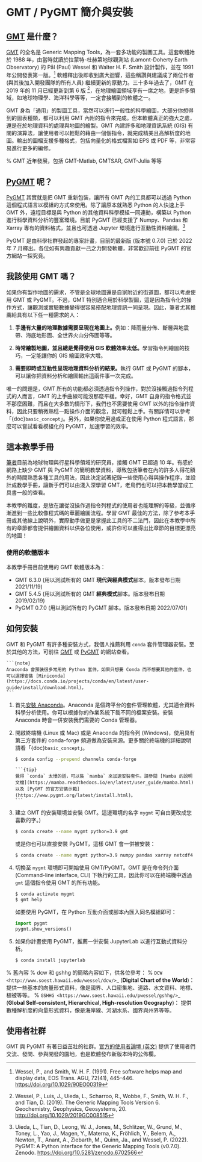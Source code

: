 # GMT / PyGMT 簡介與安裝

## [GMT][GMT-link] 是什麼？

[GMT][GMT-link] 的全名是 Generic Mapping Tools，為一套多功能的製圖工具。這套軟體始於 1988 年，由當時就讀於拉蒙特-杜赫第地球觀測站 (Lamont-Doherty Earth Observatory) 的 Pål (Paul) Wessel 和 Walter H. F. Smith 設計製作，並在 1991 年公開發表第一版。[^1] 軟體釋出後即收到廣大迴響，這些稱讚與建議成了兩位作者 (與其後加入開發團隊的所有人員) 繼續更新的原動力。三十多年過去了，GMT 在 2019 年的 11 月已經更新到第 6 版 [^2]，在地理繪圖領域享有一席之地，更是許多領域，如地球物理學、海洋科學等等，一定會接觸到的軟體之一。

GMT 身為「通用」的製圖工具，當然可以進行一般性的科學繪圖，大部分你想得到的圖表種類，都可以利用 GMT 內附的指令來完成。但本軟體真正的強大之處，還是在於地理資料的處理與地圖的繪製。GMT 內建許多和地理資訊系統 (GIS) 有關的演算法，讓使用者可以輕鬆的藉由一個個指令，就完成精美且高解析度的地圖。輸出的圖檔支援多種格式，包括向量化的格式檔案如 EPS 或 PDF 等，非常容易進行更多的編修。

[GMT-link]: https://www.generic-mapping-tools.org/

% GMT 近年發展，包括 GMT-Matlab, GMTSAR, GMT-Julia 等等

## [PyGMT][PyGMT-link] 呢？

[PyGMT][PyGMT-link] 其實就是把 GMT 重新包裝，讓所有 GMT 內的工具都可以透過 Python 這個程式語言以模組的方式來使用。除了讓原本就熟悉 Python 的人快速上手 GMT 外，遠程目標是與 Python 的其他資料科學模組一同連動，構築以 Python 進行科學資料分析的豐富環境。目前 PyGMT 已經支援了 Numpy、Pandas 和 Xarray 專有的資料格式，並且也可透過 Jupyter 環境進行互動性資料繪圖。[^3]

PyGMT 是由科學社群發起的專案計畫，目前的最新版 (版本號 0.7.0) 已於 2022 年 7 月釋出。各位如有興趣貢獻一己之力開發軟體，非常歡迎前往 PyGMT 的官方網站一探究竟。

[PyGMT-link]: https://www.pygmt.org/

## 我該使用 GMT 嗎？

如果你有製作地圖的需求，不管是全球地圖還是自家附近的街道圖，都可以考慮使用 GMT 或 PyGMT。不過，GMT 特別適合用於科學製圖，這是因為指令化的操作方式，讓觀測或實驗數據變得很容易搭配地理資訊一同呈現。因此，筆者尤其推薦給具有以下任一種需求的人：

1. <b>手邊有大量的地理數據需要呈現在地圖上。</b>例如：降雨量分佈、斷層與地震帶、海底地形圖、全世界火山分佈圖等等。

2. <b>時常繪製地圖，並且總是覺得使用 GIS 軟體效率太低。</b>學習指令列繪圖的技巧，一定能讓你的 GIS 繪圖效率大增。

3. <b>需要即時或互動性呈現地理資料分析的結果。</b>執行 GMT 或 PyGMT 的腳本，可以讓你把資料分析和繪圖輸出這兩件事一次完成。

唯一的問題是，GMT 所有的功能都必須透過指令列操作，對於沒接觸過指令列程式的人而言，GMT 的上手曲線可能沒那麼平緩。幸好，GMT 自身的指令格式並不那麼困難，而且在大多數的情形下，我們也不需要使用 GMT 以外的指令操作資料，因此只要稍微熟稔一點操作介面的觀念，就可輕鬆上手。有關詳情可以參考「{doc}`basic_concept`」。另外，如果你使用過或正在使用 Python 程式語言，那麼可以嘗試看看模組化的 PyGMT，加速學習的效率。

## 這本教學手冊

[筆者](https://whyjz.github.io/)目前為地球物理與行星科學領域的研究員，接觸 GMT 已超過 10 年。有感於網路上缺少 GMT 與 PyGMT 的簡明教學資料，導致包括筆者在內的許多人得花額外的時間熟悉各種工具的用法，因此決定試著紀錄一些使用心得與操作程序，並設計成教學手冊，讓新手們可以由淺入深學習 GMT，老鳥們也可以把本教學當成工具書一般的查看。

本教學的難度，是放在讓從沒操作過指令列程式的使用者也能理解的等級，並循序漸進到一些比較像程式碼的華麗繪圖流程。學習 GMT 最佳的方法，除了參考本手冊或其他線上說明外，實際動手做更是掌握此工具的不二法門，因此在本教學中所有的章節都會提供繪圖資料以供各位使用，或許你可以畫得出比章節的目標更漂亮的地圖！

### 使用的軟體版本

本教學手冊目前使用的 GMT 軟體版本為：

- GMT 6.3.0 (用以測試所有的 GMT <b>現代與經典模式</b>腳本。版本發布日期 2021/11/19)
- GMT 5.4.5 (用以測試所有的 GMT <b>經典模式</b>腳本。版本發布日期 2019/02/19)
- PyGMT 0.7.0 (用以測試所有的 PyGMT 腳本。版本發布日期 2022/07/01)

## 如何安裝

GMT 和 PyGMT 有許多種安裝方式，我個人推薦利用 `conda` 套件管理器安裝。至於其他的方法，可前往 [GMT](https://github.com/GenericMappingTools/gmt/blob/master/INSTALL.md) 或 [PyGMT](https://www.pygmt.org/latest/install.html) 的網站查看。

````{margin}
```{note}
Anaconda 會預裝很多常用的 Python 套件。如果只想要 Conda 而不想要其他的套件，也可以選擇安裝 [Miniconda](https://docs.conda.io/projects/conda/en/latest/user-guide/install/download.html)。
```
````

1. 首先[安裝 Anaconda](https://www.anaconda.com/products/individual)。Anaconda 是個跨平台的套件管理軟體，尤其適合資料科學分析使用。你可以根據你的作業系統下載不同的檔案安裝。安裝 Anaconda 時會一併安裝我們需要的 Conda 管理器。



2. 開啟終端機 (Linux 或 Mac) 或是 Anaconda 的指令列 (Windows)，使用具有第三方套件的 conda-forge 頻道做為安裝來源。更多關於終端機的詳細說明請看「{doc}`basic_concept`」。

    ```bash
    $ conda config --prepend channels conda-forge
    ```

    ````{margin}
    ```{tip}
    覺得 `conda` 太慢的話，可以裝 `mamba` 來加速安裝套件。請參閱 [Mamba 的說明文檔](https://mamba.readthedocs.io/en/latest/user_guide/mamba.html)以及 [PyGMT 的官方安裝示範](https://www.pygmt.org/latest/install.html)。
    ```
    ````

3. 建立 GMT 的安裝環境並安裝 GMT。這邊環境的名字 `mygmt` 可自由更改成您喜歡的字。)

    ```bash
    $ conda create --name mygmt python=3.9 gmt
    ```

   或是你也可以直接安裝 PyGMT，這樣 GMT 會一併被安裝：

    ```bash
    $ conda create --name mygmt python=3.9 numpy pandas xarray netcdf4 packaging pygmt
    ```

4. 切換至 `mygmt` 環境即可開始使用 GMT/PyGMT。GMT 是在命令列介面 (Command-line interface, CLI) 下執行的工具，因此你可以在終端機中透過 `gmt` 這個指令使用 GMT 的所有功能。

    ```bash
    $ conda activate mygmt
    $ gmt help
    ```

   如要使用 PyGMT，在 Python 互動介面或腳本內匯入同名模組即可：

    ```python
    import pygmt 
    pygmt.show_versions()
    ```

5. 如果你計畫使用 PyGMT，推薦一併安裝 JupyterLab 以進行互動式資料分析。

    ```bash
    $ conda install jupyterlab
    ```

% 舊內容
% dcw 和 gshhg 的簡略內容如下，供各位參考：
% `DCW <http://www.soest.hawaii.edu/wessel/dcw/>`_ (**Digital Chart of the World**)：提供一些基本的向量形式資料，像是國界、人口密集地、道路、水文資料、地標、植被等等。
% `GSHHG <https://www.soest.hawaii.edu/pwessel/gshhg/>`_ (**Global Self-consistent, Hierarchical, High-resolution Geography**)： 提供數種解析度的向量形式資料，像是海岸線、河湖水系、國界與州界等等。

## 使用者社群

GMT 與 PyGMT 有著日益茁壯的社群。[官方的使用者論壇 (英文)](https://forum.generic-mapping-tools.org/) 提供了使用者們交流、發問、參與開發的園地，也是軟體發布新版本時的公佈欄。


[^1]: Wessel, P., and Smith, W. H. F. (1991). 
       Free software helps map and display data, EOS Trans. AGU, 72(41), 445–446. 
       <https://doi.org/10.1029/90EO00319>
[^2]: Wessel, P., Luis, J., Uieda, L., Scharroo, R., Wobbe, F., Smith, W. H. F., and Tian, D. (2019). 
       The Generic Mapping Tools Version 6. Geochemistry, Geophysics, Geosystems, 20. 
       <http://doi.org/10.1029/2019GC008515>
[^3]: Uieda, L., Tian, D., Leong, W. J., Jones, M., Schlitzer, W., Grund, M., Toney, L., Yao, J., 
       Magen, Y., Materna, K., Fröhlich, Y., Belem, A., Newton, T., Anant, A., Ziebarth, M., Quinn, Ja., and Wessel, P. (2022). 
       PyGMT: A Python interface for the Generic Mapping Tools (v0.7.0). Zenodo. <https://doi.org/10.5281/zenodo.6702566>
